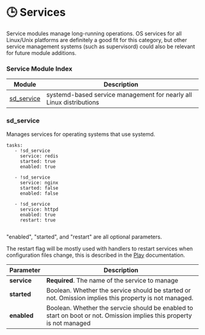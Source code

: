 # 🕒 Services

Service modules manage long-running operations.  OS services for all Linux/Unix platforms are definitely a good fit for this category, but other service management systems (such as supervisord) could also be relevant for future module additions.

### Service Module Index

| Module                                 | Description                                                         |
| -------------------------------------- | ------------------------------------------------------------------- |
| [sd\_service](services.md#sd\_service) | systemd-based service management for nearly all Linux distributions |

### sd\_service

Manages services for operating systems that use systemd.



```
tasks:
   - !sd_service
     service: redis
     started: true
     enabled: true
     
   - !sd_service
     service: nginx
     started: false
     enabled: false
     
   - !sd_service
     service: httpd
     enabled: true
     restart: true
     
```

"enabled", "started", and "restart" are all optional parameters.

The restart flag will be mostly used with handlers to restart services when configuration files change, this is described in the [Play](../playbooks/plays.md) documentation.



| Parameter   | Description                                                                                                            |
| ----------- | ---------------------------------------------------------------------------------------------------------------------- |
| **service** | **Required**. The name of the service to manage                                                                        |
| **started** | Boolean. Whether the service should be started or not.  Omission implies this property is not managed.                 |
| **enabled** | Boolean. Whether the servcie should be enabled to start on boot or not.  Omission implies this property is not managed |



